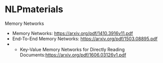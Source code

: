 # NLPmaterials

Memory Networks<br />
- Memory Networks: https://arxiv.org/pdf/1410.3916v11.pdf<br />
- End-To-End Memory Networks: https://arxiv.org/pdf/1503.08895.pdf<br />
- - Key-Value Memory Networks for Directly Reading Documents:https://arxiv.org/pdf/1606.03126v1.pdf<br />

